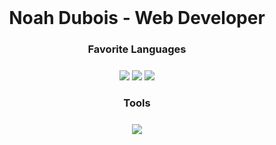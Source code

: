 
<h1 align="center" style="margin-top: 24px"">Noah Dubois - Web Developer</h1>

<h3 align="center"> Favorite Languages </h3>
<p align="center" style="margin-top: 24px">
  <img src="https://www.vectorlogo.zone/logos/w3_html5/w3_html5-ar21.svg"/>
  <img src="https://img.shields.io/badge/typescript%20-%233178C6.svg?&style=for-the-badge&logo=typescript&logoColor=white"/>
  <img src="https://img.shields.io/badge/csharp%20-%23360092.svg?&style=for-the-badge&logo=csharp&logoColor=white"/>
</p>

<h3 align="center"> Tools </h3>
<p align="center" style="margin-top: 24px">
  <img src="https://img.shields.io/badge/github%20-%23FCA121.svg?&style=for-the-badge&logo=github&logoColor=white"/>
</p>
